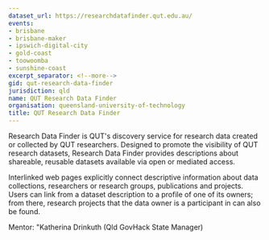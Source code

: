 ```yaml
---
dataset_url: https://researchdatafinder.qut.edu.au/
events:
- brisbane
- brisbane-maker
- ipswich-digital-city
- gold-coast
- toowoomba
- sunshine-coast
excerpt_separator: <!--more-->
gid: qut-research-data-finder
jurisdiction: qld
name: QUT Research Data Finder
organisation: queensland-university-of-technology
title: QUT Research Data Finder
---
```


Research Data Finder is QUT's discovery service for research data created or collected by QUT researchers. Designed to promote the visibility of QUT research datasets, Research Data Finder provides descriptions about shareable, reusable datasets available via open or mediated access.

<!--more-->

Interlinked web pages explicitly connect descriptive information about data collections, researchers or research groups, publications and projects. Users can link from a dataset description to a profile of one of its owners; from there, research projects that the data owner is a participant in can also be found.

Mentor: "Katherina Drinkuth (Qld GovHack State Manager)
